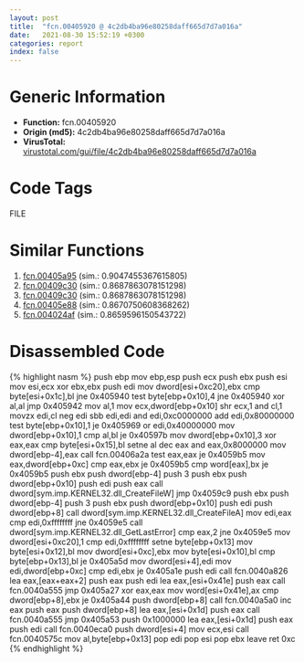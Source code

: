 ```yaml
---
layout: post
title:  "fcn.00405920 @ 4c2db4ba96e80258daff665d7d7a016a"
date:   2021-08-30 15:52:19 +0300
categories: report
index: false
---
```


# Generic Information
- **Function:** fcn.00405920
- **Origin (md5):** 4c2db4ba96e80258daff665d7d7a016a
- **VirusTotal:** [virustotal.com/gui/file/4c2db4ba96e80258daff665d7d7a016a][virustotal_ref]

# Code Tags
<span class="tag" id="FILE">FILE</span>


# Similar Functions

1. [fcn.00405a95][similar_1_ref] (sim.: 0.9047455367615805)
2. [fcn.00409c30][similar_2_ref] (sim.: 0.8687863078151298)
3. [fcn.00409c30][similar_3_ref] (sim.: 0.8687863078151298)
4. [fcn.00405e88][similar_4_ref] (sim.: 0.8670750608368262)
5. [fcn.004024af][similar_5_ref] (sim.: 0.8659596150543722)


# Disassembled Code

{% highlight nasm %}
push ebp
mov ebp,esp
push ecx
push ebx
push esi
mov esi,ecx
xor ebx,ebx
push edi
mov dword[esi+0xc20],ebx
cmp byte[esi+0x1c],bl
jne 0x405940
test byte[ebp+0x10],4
jne 0x405940
xor al,al
jmp 0x405942
mov al,1
mov ecx,dword[ebp+0x10]
shr ecx,1
and cl,1
movzx edi,cl
neg edi
sbb edi,edi
and edi,0xc0000000
add edi,0x80000000
test byte[ebp+0x10],1
je 0x405969
or edi,0x40000000
mov dword[ebp+0x10],1
cmp al,bl
je 0x40597b
mov dword[ebp+0x10],3
xor eax,eax
cmp byte[esi+0x15],bl
setne al
dec eax
and eax,0x8000000
mov dword[ebp-4],eax
call fcn.00406a2a
test eax,eax
je 0x4059b5
mov eax,dword[ebp+0xc]
cmp eax,ebx
je 0x4059b5
cmp word[eax],bx
je 0x4059b5
push ebx
push dword[ebp-4]
push 3
push ebx
push dword[ebp+0x10]
push edi
push eax
call dword[sym.imp.KERNEL32.dll_CreateFileW]
jmp 0x4059c9
push ebx
push dword[ebp-4]
push 3
push ebx
push dword[ebp+0x10]
push edi
push dword[ebp+8]
call dword[sym.imp.KERNEL32.dll_CreateFileA]
mov edi,eax
cmp edi,0xffffffff
jne 0x4059e5
call dword[sym.imp.KERNEL32.dll_GetLastError]
cmp eax,2
jne 0x4059e5
mov dword[esi+0xc20],1
cmp edi,0xffffffff
setne byte[ebp+0x13]
mov byte[esi+0x12],bl
mov dword[esi+0xc],ebx
mov byte[esi+0x10],bl
cmp byte[ebp+0x13],bl
je 0x405a5d
mov dword[esi+4],edi
mov edi,dword[ebp+0xc]
cmp edi,ebx
je 0x405a1e
push edi
call fcn.0040a826
lea eax,[eax+eax+2]
push eax
push edi
lea eax,[esi+0x41e]
push eax
call fcn.0040a555
jmp 0x405a27
xor eax,eax
mov word[esi+0x41e],ax
cmp dword[ebp+8],ebx
je 0x405a44
push dword[ebp+8]
call fcn.0040a5a0
inc eax
push eax
push dword[ebp+8]
lea eax,[esi+0x1d]
push eax
call fcn.0040a555
jmp 0x405a53
push 0x1000000
lea eax,[esi+0x1d]
push eax
push edi
call fcn.0040eca0
push dword[esi+4]
mov ecx,esi
call fcn.0040575c
mov al,byte[ebp+0x13]
pop edi
pop esi
pop ebx
leave 
ret 0xc
{% endhighlight %}


[similar_1_ref]: /report/fcn.00405a95@4c2db4ba96e80258daff665d7d7a016a
[similar_2_ref]: /report/fcn.00409c30@f068e0a788db6c075da6c407576e943b
[similar_3_ref]: /report/fcn.00409c30@e02c832a2c768752009e071574e12967
[similar_4_ref]: /report/fcn.00405e88@4c2db4ba96e80258daff665d7d7a016a
[similar_5_ref]: /report/fcn.004024af@5f763449465a14d1cdb5ea67e2f984d0
[virustotal_ref]: https://www.virustotal.com/gui/file/4c2db4ba96e80258daff665d7d7a016a